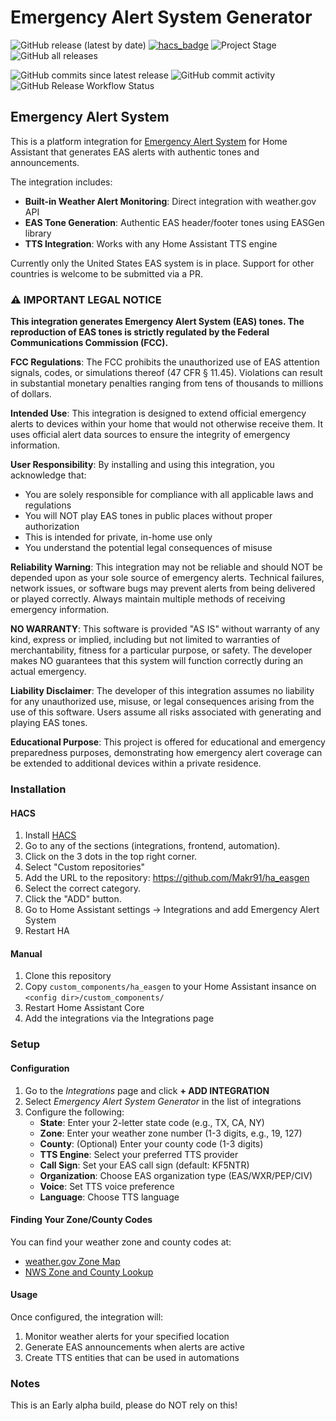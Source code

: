 # Emergency Alert System Generator

![GitHub release (latest by date)](https://img.shields.io/github/v/release/Makr91/ha_easgen?style=plastic)
[![hacs_badge](https://img.shields.io/badge/HACS-Default-41BDF5.svg?style=plastic)](https://github.com/hacs/integration)
![Project Stage](https://img.shields.io/badge/project%20stage-development-yellow.svg?style=plastic)
![GitHub all releases](https://img.shields.io/github/downloads/Makr91/ha_easgen/total?style=plastic)

![GitHub commits since latest release](https://img.shields.io/github/commits-since/Makr91/ha_easgen/latest?style=plastic)
![GitHub commit activity](https://img.shields.io/github/commit-activity/m/Makr91/ha_easgen?style=plastic)
![GitHub Release Workflow Status](https://img.shields.io/github/actions/workflow/status/Makr91/ha_easgen/release.yml?style=plastic)

## Emergency Alert System
This is a platform integration for [Emergency Alert System](https://www.fcc.gov/emergency-alert-system) for Home Assistant that generates EAS alerts with authentic tones and announcements.

The integration includes:
- **Built-in Weather Alert Monitoring**: Direct integration with weather.gov API
- **EAS Tone Generation**: Authentic EAS header/footer tones using EASGen library
- **TTS Integration**: Works with any Home Assistant TTS engine

Currently only the United States EAS system is in place. Support for other countries is welcome to be submitted via a PR.

### ⚠️ IMPORTANT LEGAL NOTICE

**This integration generates Emergency Alert System (EAS) tones. The reproduction of EAS tones is strictly regulated by the Federal Communications Commission (FCC).**

**FCC Regulations**: The FCC prohibits the unauthorized use of EAS attention signals, codes, or simulations thereof (47 CFR § 11.45). Violations can result in substantial monetary penalties ranging from tens of thousands to millions of dollars.

**Intended Use**: This integration is designed to extend official emergency alerts to devices within your home that would not otherwise receive them. It uses official alert data sources to ensure the integrity of emergency information.

**User Responsibility**: By installing and using this integration, you acknowledge that:
- You are solely responsible for compliance with all applicable laws and regulations
- You will NOT play EAS tones in public places without proper authorization
- This is intended for private, in-home use only
- You understand the potential legal consequences of misuse

**Reliability Warning**: This integration may not be reliable and should NOT be depended upon as your sole source of emergency alerts. Technical failures, network issues, or software bugs may prevent alerts from being delivered or played correctly. Always maintain multiple methods of receiving emergency information.

**NO WARRANTY**: This software is provided "AS IS" without warranty of any kind, express or implied, including but not limited to warranties of merchantability, fitness for a particular purpose, or safety. The developer makes NO guarantees that this system will function correctly during an actual emergency.

**Liability Disclaimer**: The developer of this integration assumes no liability for any unauthorized use, misuse, or legal consequences arising from the use of this software. Users assume all risks associated with generating and playing EAS tones.

**Educational Purpose**: This project is offered for educational and emergency preparedness purposes, demonstrating how emergency alert coverage can be extended to additional devices within a private residence.

### Installation

#### HACS
1. Install [HACS](https://hacs.xyz)
1. Go to any of the sections (integrations, frontend, automation).
1. Click on the 3 dots in the top right corner.
1. Select "Custom repositories"
1. Add the URL to the repository: https://github.com/Makr91/ha_easgen
1. Select the correct category.
1. Click the "ADD" button.
1. Go to Home Assistant settings -> Integrations and add Emergency Alert System
1. Restart HA

#### Manual
1. Clone this repository
2. Copy `custom_components/ha_easgen` to your Home Assistant insance on `<config dir>/custom_components/`
3. Restart Home Assistant Core
4. Add the integrations via the Integrations page

### Setup

#### Configuration
1. Go to the *Integrations* page and click **+ ADD INTEGRATION**
2. Select *Emergency Alert System Generator* in the list of integrations
3. Configure the following:
   - **State**: Enter your 2-letter state code (e.g., TX, CA, NY)
   - **Zone**: Enter your weather zone number (1-3 digits, e.g., 19, 127)
   - **County**: (Optional) Enter your county code (1-3 digits)
   - **TTS Engine**: Select your preferred TTS provider
   - **Call Sign**: Set your EAS call sign (default: KF5NTR)
   - **Organization**: Choose EAS organization type (EAS/WXR/PEP/CIV)
   - **Voice**: Set TTS voice preference
   - **Language**: Choose TTS language

#### Finding Your Zone/County Codes
You can find your weather zone and county codes at:
- [weather.gov Zone Map](https://www.weather.gov/gis/ZoneCounty)
- [NWS Zone and County Lookup](https://www.weather.gov/pimar/ZoneCounty)

#### Usage
Once configured, the integration will:
1. Monitor weather alerts for your specified location
2. Generate EAS announcements when alerts are active
3. Create TTS entities that can be used in automations

### Notes
This is an Early alpha build, please do NOT rely on this!
